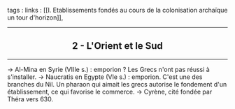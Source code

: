 tags : 
links : [[I. Etablissements fondés au cours de la colonisation archaïque  un tour d'horizon]], 

****

<h2 style="text-align: center;"> 2 - L'Orient et le Sud </h2>

****

-> Al-Mina en Syrie (VIIIe s.) : emporion ? Les Grecs n'ont pas réussi à s'installer. 
-> Naucratis en Egypte (VIe s.) : emporion. C'est une des branches du Nil. Un pharaon qui aimait les grecs autorise le fondement d'un établissement, ce qui favorise le commerce. 
-> Cyrène, cité fondée par Théra vers 630.